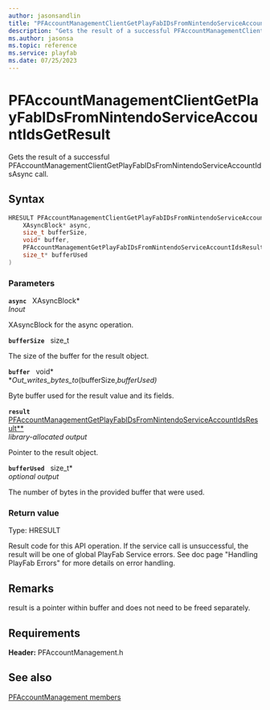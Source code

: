 ```yaml
---
author: jasonsandlin
title: "PFAccountManagementClientGetPlayFabIDsFromNintendoServiceAccountIdsGetResult"
description: "Gets the result of a successful PFAccountManagementClientGetPlayFabIDsFromNintendoServiceAccountIdsAsync call."
ms.author: jasonsa
ms.topic: reference
ms.service: playfab
ms.date: 07/25/2023
---
```


# PFAccountManagementClientGetPlayFabIDsFromNintendoServiceAccountIdsGetResult  

Gets the result of a successful PFAccountManagementClientGetPlayFabIDsFromNintendoServiceAccountIdsAsync call.  

## Syntax  
  
```cpp
HRESULT PFAccountManagementClientGetPlayFabIDsFromNintendoServiceAccountIdsGetResult(  
    XAsyncBlock* async,  
    size_t bufferSize,  
    void* buffer,  
    PFAccountManagementGetPlayFabIDsFromNintendoServiceAccountIdsResult** result,  
    size_t* bufferUsed  
)  
```  
  
### Parameters  
  
**`async`** &nbsp; XAsyncBlock*  
*_Inout_*  
  
XAsyncBlock for the async operation.  
  
**`bufferSize`** &nbsp; size_t  
  
The size of the buffer for the result object.  
  
**`buffer`** &nbsp; void*  
*_Out_writes_bytes_to_(bufferSize,*bufferUsed)*  
  
Byte buffer used for the result value and its fields.  
  
**`result`** &nbsp; [PFAccountManagementGetPlayFabIDsFromNintendoServiceAccountIdsResult**](../../pfaccountmanagementtypes/structs/pfaccountmanagementgetplayfabidsfromnintendoserviceaccountidsresult.md)  
*library-allocated output*  
  
Pointer to the result object.  
  
**`bufferUsed`** &nbsp; size_t*  
*optional output*  
  
The number of bytes in the provided buffer that were used.  
  
  
### Return value
Type: HRESULT
  
Result code for this API operation. If the service call is unsuccessful, the result will be one of global PlayFab Service errors. See doc page "Handling PlayFab Errors" for more details on error handling.
  
## Remarks  
  
result is a pointer within buffer and does not need to be freed separately.
  
## Requirements  
  
**Header:** PFAccountManagement.h
  
## See also  
[PFAccountManagement members](../pfaccountmanagement_members.md)  

  
  
